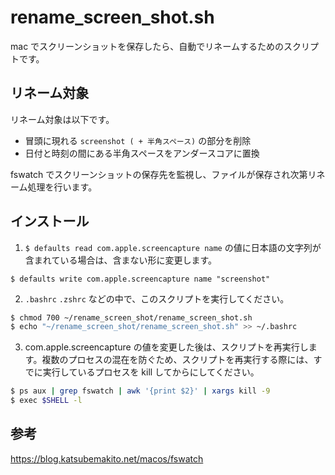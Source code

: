 # rename_screen_shot.sh
mac でスクリーンショットを保存したら、自動でリネームするためのスクリプトです。

## リネーム対象
リネーム対象は以下です。

- 冒頭に現れる `screenshot ( + 半角スペース)` の部分を削除
- 日付と時刻の間にある半角スペースをアンダースコアに置換

fswatch でスクリーンショットの保存先を監視し、ファイルが保存され次第リネーム処理を行います。

## インストール
1. `$ defaults read com.apple.screencapture name` の値に日本語の文字列が含まれている場合は、含まない形に変更します。

```
$ defaults write com.apple.screencapture name "screenshot"
```

2. `.bashrc` `.zshrc` などの中で、このスクリプトを実行してください。

```bash
$ chmod 700 ~/rename_screen_shot/rename_screen_shot.sh 
$ echo "~/rename_screen_shot/rename_screen_shot.sh" >> ~/.bashrc
```

3. com.apple.screencapture の値を変更した後は、スクリプトを再実行します。複数のプロセスの混在を防ぐため、スクリプトを再実行する際には、すでに実行しているプロセスを kill してからにしてください。

```bash
$ ps aux | grep fswatch | awk '{print $2}' | xargs kill -9
$ exec $SHELL -l
```

## 参考
https://blog.katsubemakito.net/macos/fswatch
